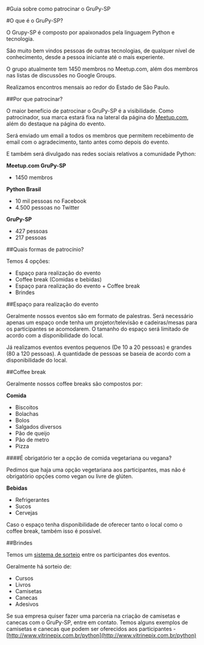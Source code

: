#Guia sobre como patrocinar o GruPy-SP

#O que é o GruPy-SP?

O Grupy-SP é composto por apaixonados pela linguagem Python e tecnologia. 

São muito bem vindos pessoas de outras tecnologias, de qualquer nível de conhecimento, desde a pessoa iniciante até o mais experiente. 

O grupo atualmente tem 1450 membros no Meetup.com, além dos membros nas listas de discussões no Google Groups.

Realizamos encontros mensais ao redor do Estado de São Paulo.


##Por que patrocinar?

O maior benefício de patrocinar o GruPy-SP é a visibilidade. Como patrocinador, sua marca estará fixa na lateral da página do [Meetup.com](http://www.meetup.com/pt-BR/Grupy-SP/sponsors/), além do destaque na página do evento.

Será enviado um email a todos os membros que permitem recebimento de email com o agradecimento, tanto antes como depois do evento.

E também será divulgado nas redes sociais relativos a comunidade Python:

**Meetup.com GruPy-SP**

- 1450 membros

**Python Brasil**

- 10 mil pessoas no Facebook
- 4.500 pessoas no Twitter

**GruPy-SP**

- 427 pessoas
- 217 pessoas

##Quais formas de patrocínio?

Temos 4 opções:

- Espaço para realização do evento
- Coffee break (Comidas e bebidas)
- Espaço para realização do evento + Coffee break
- Brindes 

##Espaço para realização do evento

Geralmente nossos eventos são em formato de palestras. Será necessário apenas um espaço onde tenha um projetor/televisão e cadeiras/mesas para os participantes se acomodarem. O tamanho do espaço será limitado de acordo com a disponibilidade do local. 

Já realizamos eventos eventos pequenos (De 10 a 20 pessoas) e grandes (80 a 120 pessoas). A quantidade de pessoas se baseia de acordo com a disponibilidade do local.


##Coffee break

Geralmente nossos coffee breaks são compostos por:

**Comida**

- Biscoitos
- Bolachas
- Bolos
- Salgados diversos
- Pão de queijo
- Pão de metro
- Pizza

####É obrigatório ter a opção de comida vegetariana ou vegana?

Pedimos que haja uma opção vegetariana aos participantes, mas não é obrigatório opções como vegan ou livre de glúten.


**Bebidas**

- Refrigerantes
- Sucos
- Cervejas

Caso o espaço tenha disponibilidade de oferecer tanto o local como o coffee break, também isso é possível.

##Brindes

Temos um [sistema de sorteio](https://github.com/grupy-sp/encontros/tree/master/sorteio) entre os participantes dos eventos.

Geralmente há sorteio de:

- Cursos
- Livros
- Camisetas
- Canecas
- Adesivos

Se sua empresa quiser fazer uma parceria na criação de camisetas e canecas com o GruPy-SP, entre em contato. Temos alguns exemplos de camisetas e canecas que podem ser oferecidos aos participantes - [http://www.vitrinepix.com.br/python](http://www.vitrinepix.com.br/python)
